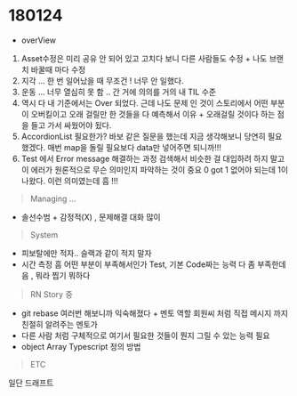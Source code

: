 # 180124

* overView

1. Asset수정은 미리 공유 안 되어 있고 고치다 보니 다른 사람들도 수정 + 나도 브랜치 바꿀때 마다 수정 
1. 지각 ... 한 번 일어났을 때 무조건 ! 너무 안 일했다.
1. 운동 ... 너무 열심히 못 함 .. 간 거에 의의를 거의 내 TIL 수준 
1. 역시 다 내 기준에서는 Over 되었다. 근데 나도 문제 인 것이 스토리에서 어떤 부분이 오버킬이고 오래 걸릴만 한 것들을 다 예측해서 이유 + 오래걸릴 것이다 하는 점을 들고 가서 싸웠어야 됬다. 
1. AccordionList 필요한가? 바보 같은 질문을 했는데 지금 생각해보니 당연히 필요했겠다. 매번 map을 돌릴 필요보다 data만 넣어주면 되니까!!!
1. Test 에서 Error message 해결하는 과정 검색해서 비슷한 걸 대입하려 하지 말고 이 에러가 원론적으로 무슨 의미인지 파악하는 것이 중요 0 got 1 없어야 되는데 1이 나왔다. 이런 의미였는데 흠 !!!

> Managing ...

* 솔선수범 + 감정적(X) , 문제해결 대화 많이 

> System 

* 피보탈에만 적자.. 슬랙과 같이 적지 말자 
* 시간 측정 흠 어떤 부분이 부족해서인가 Test, 기본 Code짜는 능력 다 좀 부족한데 음 , 뭐라 찝기 뭐하다

> RN Story 중 

*  git rebase 여러번 해보니까 익숙해졌다 + 멘토 역할 회원씨 처럼 직접 메시지 까지 친절히 알려주는 멘토가 
*  다른 사람 처럼 구체적으로 여기서 필요한 것들이 뭔지 그릴 수 았는 능력 필요  
* object Array Typescript 정의 방법

> ETC

일단 드래프트

